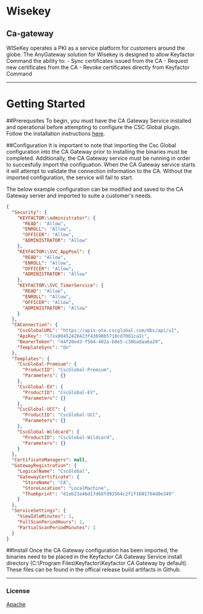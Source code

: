 # Wisekey
## Ca-gateway

WISeKey operates a PKI as a service platform for customers around the globe.  The AnyGateway solution for Wisekey is designed to allow Keyfactor Command the ability to: - Sync certificates issued from the CA - Request new certificates from the CA - Revoke certificates directly from Keyfactor Command

<!-- add integration specific information below -->
*** 
# Getting Started
##Prerequsites
To begin, you must have the CA Gateway Service installed and operational before attempting to configure the CSC Global plugin. Follow the installation instructions
[here]().

##Configuration
It is important to note that importing the  Csc Global configuration into the CA Gateway prior to installing the binaries must be completed. Additionally, the CA Gateway service
must be running in order to succesfully import the configuation. When the CA Gateway service starts it will attempt to validate the connection information to 
the CA.  Without the imported configuration, the service will fail to start. 

The below example configuration can be modified and saved to the CA Gateway server and imported to suite a customer's needs.

```json
{
  "Security": {
    "KEYFACTOR\\administrator": {
      "READ": "Allow",
      "ENROLL": "Allow",
      "OFFICER": "Allow",
      "ADMINISTRATOR": "Allow"
    },
    "KEYFACTOR\\SVC_AppPool": {
      "READ": "Allow",
      "ENROLL": "Allow",
      "OFFICER": "Allow",
      "ADMINISTRATOR": "Allow"
    },
    "KEYFACTOR\\SVC_TimerService": {
      "READ": "Allow",
      "ENROLL": "Allow",
      "OFFICER": "Allow",
      "ADMINISTRATOR": "Allow"
    }
  },
  "CAConnection": {
    "CscGlobalURL": "https://apis-ote.cscglobal.com/dbs/api/v2",
    "ApiKey": "l7xx80452428423f43698b5718cd7081ca1c",
    "BearerToken": "44f20e43-f504-402a-b0e5-c30badaa6a29",
    "TemplateSync": "On"
  },
  "Templates": {
    "CscGlobal-Premium": {
      "ProductID": "CscGlobal-Premium",
      "Parameters": {}
    },
    "CscGlobal-EV": {
      "ProductID": "CscGlobal-EV",
      "Parameters": {}
    },
    "CscGlobal-UCC": {
      "ProductID": "CscGlobal-UCC",
      "Parameters": {}
    },
    "CscGlobal-Wildcard": {
      "ProductID": "CscGlobal-Wildcard",
      "Parameters": {}
    }
  },
  "CertificateManagers": null,
  "GatewayRegistration": {
    "LogicalName": "CscGlobal",
    "GatewayCertificate": {
      "StoreName": "CA",
      "StoreLocation": "LocalMachine",
      "Thumbprint": "d1eb23a46d17d68fd92564c2f1f1601764d8e349"
    }
  },
  "ServiceSettings": {
    "ViewIdleMinutes": 1,
    "FullScanPeriodHours": 1,
    "PartialScanPeriodMinutes": 1
  }
}
```

##Install
Once the CA Gateway configuration has been imported, the binaries need to be placed in the Keyfactor CA Gateway Service install directory 
(C:\\Program Files\\Keyfactor\\Keyfactor CA Gateway by default). These files can be found in the offical release build artifacts in Github.

***

### License
[Apache](https://apache.org/licenses/LICENSE-2.0)
